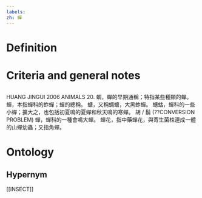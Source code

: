 ```yaml
---
labels: 
zh: 蟬
---
```


# Definition

# Criteria and general notes
## 
HUANG JINGUI 2006
ANIMALS 20.
蜩，蟬的早期通稱；特指某些種類的蟬。
蟬，本指蟬科的蚱蟬；蟬的總稱。
螗，又稱蜩螗，大黑蚱蟬。
蟪蛄，蟬科的一些小蟬；擴大之，也包括初夏鳴的夏蟬和秋天鳴的寒蟬。
胡 / 鬍 (??CONVERSION PROBLEM) 蟬，蟬科的一種會鳴大蟬。
蟬花，指中藥蟬花，與寄生菌株連成一體的山蟬幼蟲；又指角蟬。
# Ontology

## Hypernym
[[INSECT]]